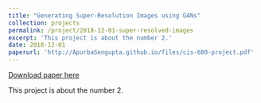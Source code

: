 ```yaml
---
title: "Generating Super-Resolution Images using GANs"
collection: projects
permalink: /project/2018-12-01-super-resolved-images
excerpt: 'This project is about the number 2.'
date: 2018-12-01
paperurl: 'http://ApurbaSengupta.github.io/files/cis-680-project.pdf'
---
```


<a href='http://ApurbaSengupta.github.io/files/cis-680-project.pdf'>Download paper here</a>

This project is about the number 2.

